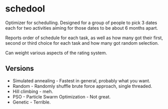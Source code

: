 # schedool

Optimizer for schedulling. Designed for a group of people to pick 3 dates each for two activities aiming for those dates to be about 6 months apart.

Reports order of schedule for each task, as well as how many got their first, second or third choice for each task and how many got random selection.

Can weight various aspects of the rating system.

## Versions
* Simulated annealing - Fastest in general, probably what you want.
* Random - Randomly shuffle brute force approach, single threaded.
* Hill climbing - meh.
* PSO - Particle Swarm Optimization - Not great.
* Genetic - Terrible.